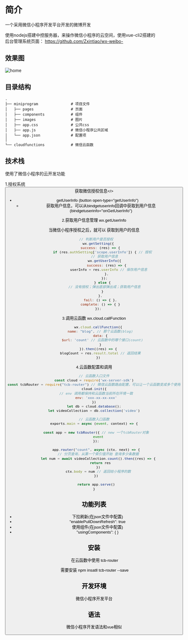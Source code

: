 # 简介


一个采用微信小程序开发平台开发的微博开发

使用nodejs搭建中控服务器，来操作微信小程序的云空间，使用vue-cli2搭建的后台管理系统页面：
https://github.com/Zxintiao/wx-weibo-

## 效果图

![home](E:\wx-weibo-master\微信小程序\home.png)

## 目录结构

```
.
├── miniprogram               # 项目文件         
│   ├── pages                 # 页面
│   ├── components            # 组件
│   ├── images                # 图片
│   ├── app.css               # 公共css
│   ├── app.js                # 微信小程序公共区域
│   └── app.json              # 配置项
│
└── cloudfunctions            # 微信云函数
```

## 技术栈
使用了微信小程序的云开发功能

1.授权系统   <button open-type="getUserInfo" bindgetuserinfo="onGetUserInfo">获取微信授权信息</>

- getUserInfo   (button open-type="getUserInfo")
  - 获取用户信息，可以从bindgetuserinfo回调中获取到用户信息   (bindgetuserinfo="onGetUserInfo")

2.获取用户信息管理   wx.getUserInfo

当微信小程序授权之后，就可以 获取到用户的信息

```javascript
    // 判断用户是否授权  
    wx.getSetting({
      success: (res) => {
        if (res.authSetting['scope.userInfo']) { // 授权
          // 获取用户信息
          wx.getUserInfo({
            success: (res) => {
              userInfo = res.userInfo // 保存用户信息
            },
          });
        } else {
          // 没有授权；弹出底部弹出成；获取用户信息
        }
      },
      fail: () => { },
      complete: () => { }
    });
```

3.调用云函数    wx.cloud.callFunction

```javascript
    wx.cloud.callFunction({
      name: "blog", // 那个云函数(blog)
      data: {
        $url: 'count' // 云函数中的哪个接口(count)
      }
    }).then((res) => {
      blogCount = res.result.total // 返回结果
    })
```

4.云函数配置和调用

```javascript
// 云函数入口文件
const cloud = require('wx-server-sdk')
const tcbRouter = require("tcb-router") // 微信云函数路由配置，可以让一个云函数变成多个使用
cloud.init({
  // env 调用都保持和云函数当前所在环境一致
  env: 'xxx-xx-xx-xxx'
})
let db = cloud.database();
let videoCollection = db.collection('video')

// 云函数入口函数
exports.main = async (event, context) => {
    
  const app = new tcbRouter({ // new 一个tcbRouter对象
    event
  });

  app.router("count", async (ctx, next) => {
    // 分页查询，从第一个索引值开始 查询多少条数据
    let num = await videoCollection.count().then((res) => {
      return res
    })
    ctx.body = num // 返回给小程序的数
  })

  return app.serve()
}
```



## 功能列表

-  下拉刷新(在json文件中配置)
  - "enablePullDownRefresh": true
-  使用组件(在json文件中配置)
  -  "usingComponents": {   }

## 安装

​	在云函数中使用   tcb-router

​	需要安装 npm insatll tcb-router --save

## 开发环境

微信小程序开发平台

## 语法

微信小程序开发语法和vue相似



